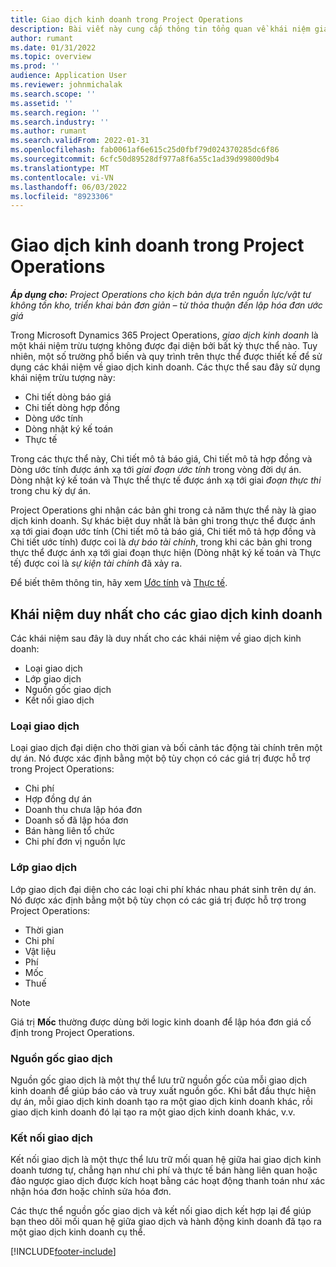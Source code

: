 ```yaml
---
title: Giao dịch kinh doanh trong Project Operations
description: Bài viết này cung cấp thông tin tổng quan về khái niệm giao dịch kinh doanh trong Microsoft Dynamics 365 Project Operations.
author: rumant
ms.date: 01/31/2022
ms.topic: overview
ms.prod: ''
audience: Application User
ms.reviewer: johnmichalak
ms.search.scope: ''
ms.assetid: ''
ms.search.region: ''
ms.search.industry: ''
ms.author: rumant
ms.search.validFrom: 2022-01-31
ms.openlocfilehash: fab0061af6e615c25d0fbf79d024370285dc6f86
ms.sourcegitcommit: 6cfc50d89528df977a8f6a55c1ad39d99800d9b4
ms.translationtype: MT
ms.contentlocale: vi-VN
ms.lasthandoff: 06/03/2022
ms.locfileid: "8923306"
---
```

# <a name="business-transactions-in-project-operations"></a>Giao dịch kinh doanh trong Project Operations

_**Áp dụng cho:** Project Operations cho kịch bản dựa trên nguồn lực/vật tư không tồn kho, triển khai bản đơn giản – từ thỏa thuận đến lập hóa đơn ước giá_

Trong Microsoft Dynamics 365 Project Operations, *giao dịch kinh doanh* là một khái niệm trừu tượng không được đại diện bởi bất kỳ thực thể nào. Tuy nhiên, một số trường phổ biến và quy trình trên thực thể được thiết kế để sử dụng các khái niệm về giao dịch kinh doanh. Các thực thể sau đây sử dụng khái niệm trừu tượng này:

- Chi tiết dòng báo giá
- Chi tiết dòng hợp đồng
- Dòng ước tính
- Dòng nhật ký kế toán
- Thực tế

Trong các thực thể này, Chi tiết mô tả báo giá, Chi tiết mô tả hợp đồng và Dòng ước tính được ánh xạ tới *giai đoạn ước tính* trong vòng đời dự án. Dòng nhật ký kế toán và Thực thể thực tế được ánh xạ tới giai *đoạn thực thi* trong chu kỳ dự án.

Project Operations ghi nhận các bản ghi trong cả năm thực thể này là giao dịch kinh doanh. Sự khác biệt duy nhất là bản ghi trong thực thể được ánh xạ tới giai đoạn ước tính (Chi tiết mô tả báo giá, Chi tiết mô tả hợp đồng và Chi tiết ước tính) được coi là *dự báo tài chính*, trong khi các bản ghi trong thực thể được ánh xạ tới giai đoạn thực hiện (Dòng nhật ký kế toán và Thực tế) được coi là *sự kiện tài chính* đã xảy ra.

Để biết thêm thông tin, hãy xem [Ước tính](../project-management/estimating-projects-overview.md) và [Thực tế](actuals-overview.md).

## <a name="concepts-that-are-unique-to-business-transactions"></a>Khái niệm duy nhất cho các giao dịch kinh doanh

Các khái niệm sau đây là duy nhất cho các khái niệm về giao dịch kinh doanh:

- Loại giao dịch
- Lớp giao dịch
- Nguồn gốc giao dịch
- Kết nối giao dịch

### <a name="transaction-type"></a>Loại giao dịch

Loại giao dịch đại diện cho thời gian và bối cảnh tác động tài chính trên một dự án. Nó được xác định bằng một bộ tùy chọn có các giá trị được hỗ trợ trong Project Operations:

- Chi phí
- Hợp đồng dự án
- Doanh thu chưa lập hóa đơn
- Doanh số đã lập hóa đơn
- Bán hàng liên tổ chức
- Chi phí đơn vị nguồn lực

### <a name="transaction-class"></a>Lớp giao dịch

Lớp giao dịch đại diện cho các loại chi phí khác nhau phát sinh trên dự án. Nó được xác định bằng một bộ tùy chọn có các giá trị được hỗ trợ trong Project Operations:

- Thời gian
- Chi phí
- Vật liệu
- Phí
- Mốc
- Thuế

> [!NOTE]
> Giá trị **Mốc** thường được dùng bởi logic kinh doanh để lập hóa đơn giá cố định trong Project Operations.

### <a name="transaction-origin"></a>Nguồn gốc giao dịch

Nguồn gốc giao dịch là một thự thể lưu trữ nguồn gốc của mỗi giao dịch kinh doanh để giúp báo cáo và truy xuất nguồn gốc. Khi bắt đầu thực hiện dự án, mỗi giao dịch kinh doanh tạo ra một giao dịch kinh doanh khác, rồi giao dịch kinh doanh đó lại tạo ra một giao dịch kinh doanh khác, v.v.

### <a name="transaction-connection"></a>Kết nối giao dịch

Kết nối giao dịch là một thực thể lưu trữ mối quan hệ giữa hai giao dịch kinh doanh tương tự, chẳng hạn như chi phí và thực tế bán hàng liên quan hoặc đảo ngược giao dịch được kích hoạt bằng các hoạt động thanh toán như xác nhận hóa đơn hoặc chỉnh sửa hóa đơn.

Các thực thể nguồn gốc giao dịch và kết nối giao dịch kết hợp lại để giúp bạn theo dõi mối quan hệ giữa giao dịch và hành động kinh doanh đã tạo ra một giao dịch kinh doanh cụ thể.

[!INCLUDE[footer-include](../includes/footer-banner.md)]
